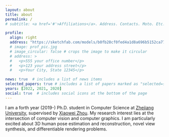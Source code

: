 ```yaml
---
layout: about
title: about
permalink: /
# subtitle: <a href='#'>Affiliations</a>. Address. Contacts. Moto. Etc.

profile:
  align: right
  address: "https://sketchfab.com/models/b0fb28cf0fed4a1d8a696b5152ca775c/embed"
  # image: prof_pic.jpg
  # image_circular: false # crops the image to make it circular
  # address: >
  #   <p>555 your office number</p>
  #   <p>123 your address street</p>
  #   <p>Your City, State 12345</p>

news: true  # includes a list of news items
selected_papers: true # includes a list of papers marked as "selected={true}"
years: [2022, 2021, 2020]
social: true  # includes social icons at the bottom of the page
---
```


I am a forth year (2019-) Ph.D. student in Computer Science at [Zhejiang University](http://www.zju.edu.cn/english/), supervised by [Xiaowei Zhou](http://xzhou.me). My research interest lies at the intersection of computer vision and computer graphics. I am particularly excited about 3D human pose estimation and reconstruction, novel view synthesis, and differentiable rendering problems.
